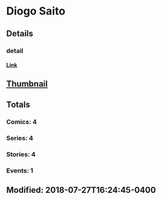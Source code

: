 # Diogo  Saito 
## Details
### detail
#### [Link](http://marvel.com/comics/creators/8623/diogo_saito?utm_campaign=apiRef&utm_source=225578a89fc76f3d20fbffda5d17a88d)
## [Thumbnail](http://i.annihil.us/u/prod/marvel/i/mg/b/40/image_not_available.jpg)
## Totals
### Comics: 4
### Series: 4
### Stories: 4
### Events: 1
## Modified: 2018-07-27T16:24:45-0400